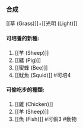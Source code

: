 ### 合成
[[草 (Grass)]]+[[光明 (Light)]]

#### 可培養的新種:
1. [[羊 (Sheep)]]
2. [[豬 (Pig)]]
3. [[蜜蜂 (Bee)]]
4. [[魷魚 (Squid)]]
#可培4 

#### 可偷吃步的種類:
1. [[雞 (Chicken)]]
2. [[羊 (Sheep)]]
3. [[魚 (Fish)]]
#可偷3
#動物 